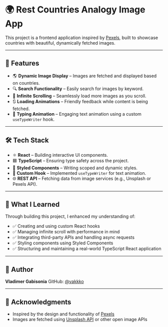 # 🌍 Rest Countries Analogy Image App

This project is a frontend application inspired by [Pexels](https://www.pexels.com/), built to showcase countries with beautiful, dynamically fetched images.

---

## 🚀 Features

- 🌎 **Dynamic Image Display** – Images are fetched and displayed based on countries.
- 🔍 **Search Functionality** – Easily search for images by keyword.
- 📜 **Infinite Scrolling** – Seamlessly load more images as you scroll.
- 🔃 **Loading Animations** – Friendly feedback while content is being fetched.
- 🎹 **Typing Animation** – Engaging text animation using a custom `useTypeWriter` hook.

---

## 🛠️ Tech Stack

- ⚛️ **React** – Building interactive UI components.
- 🟦 **TypeScript** – Ensuring type safety across the project.
- 💅 **Styled Components** – Writing scoped and dynamic styles.
- 🧲 **Custom Hook** – Implemented `useTypeWriter` for text animation.
- 🌐 **REST API** – Fetching data from image services (e.g., Unsplash or Pexels API).

---

## 🧠 What I Learned

Through building this project, I enhanced my understanding of:

- ✅ Creating and using custom React hooks
- ✅ Managing infinite scroll with performance in mind
- ✅ Integrating third-party APIs and handling async requests
- ✅ Styling components using Styled Components
- ✅ Structuring and maintaining a real-world TypeScript React application

---

## 👤 Author

**Vladimer Gabisonia**
GitHub: [@vakkko](https://github.com/vakkko)

---

## 🙌 Acknowledgments

- Inspired by the design and functionality of [Pexels](https://www.pexels.com/)
- Images are fetched using [Unsplash API](https://unsplash.com/developers) or other open image APIs
